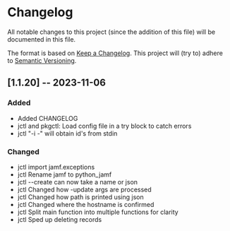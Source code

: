 # Changelog

All notable changes to this project (since the addition of this file) will be documented
in this file.

The format is based on [Keep a Changelog](https://keepachangelog.com/en/1.0.0/). This project will (try to) adhere to [Semantic Versioning](https://semver.org/spec/v2.0.0.html).

## [1.1.20] -- 2023-11-06

### Added
- Added CHANGELOG
- jctl and pkgctl: Load config file in a try block to catch errors
- jctl "-i -" will obtain id's from stdin

### Changed
- jctl import jamf.exceptions
- jctl Rename jamf to python_jamf
- jctl --create can now take a name or json
- jctl Changed how -update args are processed
- jctl Changed how path is printed using json
- jctl Changed where the hostname is confirmed
- jctl Split main function into multiple functions for clarity
- jctl Sped up deleting records
